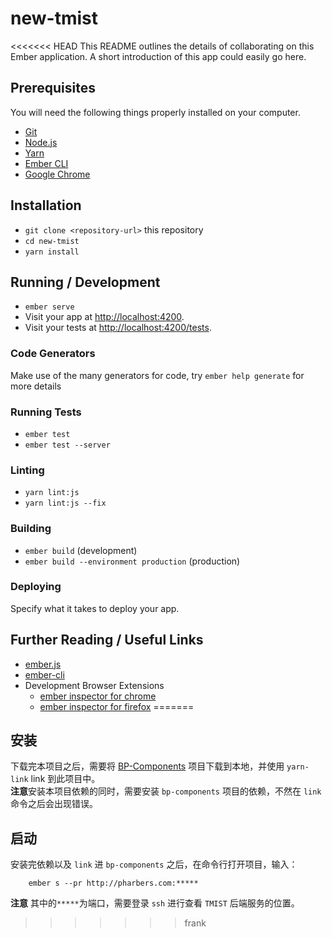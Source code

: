 # new-tmist

<<<<<<< HEAD
This README outlines the details of collaborating on this Ember application.
A short introduction of this app could easily go here.

## Prerequisites

You will need the following things properly installed on your computer.

* [Git](https://git-scm.com/)
* [Node.js](https://nodejs.org/)
* [Yarn](https://yarnpkg.com/)
* [Ember CLI](https://ember-cli.com/)
* [Google Chrome](https://google.com/chrome/)

## Installation

* `git clone <repository-url>` this repository
* `cd new-tmist`
* `yarn install`

## Running / Development

* `ember serve`
* Visit your app at [http://localhost:4200](http://localhost:4200).
* Visit your tests at [http://localhost:4200/tests](http://localhost:4200/tests).

### Code Generators

Make use of the many generators for code, try `ember help generate` for more details

### Running Tests

* `ember test`
* `ember test --server`

### Linting

* `yarn lint:js`
* `yarn lint:js --fix`

### Building

* `ember build` (development)
* `ember build --environment production` (production)

### Deploying

Specify what it takes to deploy your app.

## Further Reading / Useful Links

* [ember.js](https://emberjs.com/)
* [ember-cli](https://ember-cli.com/)
* Development Browser Extensions
  * [ember inspector for chrome](https://chrome.google.com/webstore/detail/ember-inspector/bmdblncegkenkacieihfhpjfppoconhi)
  * [ember inspector for firefox](https://addons.mozilla.org/en-US/firefox/addon/ember-inspector/)
=======
## 安装
下载完本项目之后，需要将 [BP-Components](https://github.com/PharbersDeveloper/BP-Components.git) 项目下载到本地，并使用 `yarn-link` link 到此项目中。  
**注意**安装本项目依赖的同时，需要安装 `bp-components` 项目的依赖，不然在 `link` 命令之后会出现错误。

## 启动
安装完依赖以及 `link` 进 `bp-components` 之后，在命令行打开项目，输入：  
```terminal
	ember s --pr http://pharbers.com:*****
```
**注意** 其中的`*****`为端口，需要登录 `ssh` 进行查看 `TMIST` 后端服务的位置。
>>>>>>> frank
